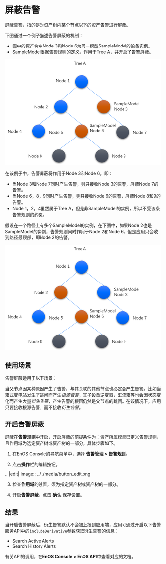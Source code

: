 # 屏蔽告警

屏蔽告警，指的是对资产树内某个节点以下的资产告警进行屏蔽。

下图通过一个例子描述告警屏蔽的机制：
- 图中的资产树中Node 3和Node 6为同一模型SampleModel的设备实例。
- SampleModel根据告警规则的定义，作用于Tree A，并开启了告警屏蔽。

![](media/alert_masking.png)

在该例子中，告警屏蔽将作用于Node 3和Node 6。即：
- 当Node 3和Node 7同时产生告警，则只接收Node 3的告警，屏蔽Node 7的告警。
- 当Node 6，8，9同时产生告警，则只接收Node 6的告警，屏蔽Node 8和9的告警。
- Node 1，2，4虽然属于Tree A，但是非SampleModel的实例，所以不受该条告警规则的约束。

假设在一个路径上有多个SampleModel的实例，在下图中，如果Node 2也是SampleModel的实例，告警规则同时作用于Node 2和Node 6，但是应用只会收到路径最顶部，即Node 2的告警。

![](media/alert_masking_2.png)


## 使用场景

告警屏蔽适用于以下场景：

当父节点因某种原因产生了告警，与其关联的其他节点也必定会产生告警。比如当箱式变电站发生了跳闸而产生*根源告警*，其子设备逆变器，汇流箱等也会因状态变化而产生大量*衍生告警*，产生告警的根因仍然是父节点的跳闸。在该情况下，应用只要接收根源告警，而不接收*衍生告警*。


## 开启告警屏蔽

屏蔽在**告警规则**中开启，开启屏蔽的前提条件为：资产所属模型已定义告警规则，且作用域为选定资产树或资产树的一部分。具体步骤如下。

1. 在EnOS Console的导航菜单中，选择 **告警管理 > 告警规则**。

2. 点击**操作**栏的编辑按钮。

 .. |edit| image:: ../../media/button_edit.png

3. 检查**作用域**的设置，须为指定资产树或资产树的一部分。

4. 开启**告警屏蔽**，点击 **确认** 保存设置。

## 结果

当开启告警屏蔽后，衍生告警默认不会被上报到应用端，应用可通过开启以下告警服务API中的`includeDerivative`参数获取衍生告警的信息：
- Search Active Alerts
- Search History Alerts

有关API的调用，在**EnOS Console > EnOS API**中查看对应的文档。


